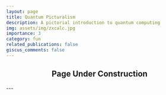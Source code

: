 ```yaml
---
layout: page
title: Quantum Picturalism
description: A pictorial introduction to quantum computing
img: assets/img/zxcalc.jpg
importance: 3
category: fun
related_publications: false
giscus_comments: false
---
```


<div align="center">
  <h2>Page Under Construction</h2>
</div>
---
